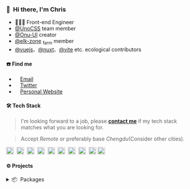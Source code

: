 ### 👋 &nbsp;Hi there, I'm Chris

- 🧑🏻‍💻 Front-end Engineer
- [@UnoCSS](https://github.com/unocss) team member
- [@Onu-UI](https://github.com/onu-ui) creator
- [@elk-zone](https://github.com/elk-zone) <sub>farm</sub> member
- [@vuejs](https://github.com/vuejs/core)、[@nuxt](https://github.com/nuxt/nuxt)、[@vite](https://github.com/vitejs/vite) etc. ecological contributors


#### ☎️ Find me

- <img height="10" src="https://api.iconify.design/fxemoji:email.svg">  [Email](mailto:hizyyv@gmail.com)
- <img height="10" src="https://api.iconify.design/logos:twitter.svg"> [Twitter](https://twitter.com/chris_zyyv)
- <img height="10" src="https://api.iconify.design/logos:blogger.svg">  [Personal Website](http://zyob.top)


#### 🛠 Tech Stack

> I'm looking forward to a job, please **[contact me](mailto:hizyyv@gmail.com)** if my tech stack matches what you are looking for.

> Accept *Remote* or preferably base *Chengdu*(Consider other cities).

<code><img height="20" src="https://api.iconify.design/logos-typescript-icon.svg"></code>&nbsp;
<code><img height="20" src="https://api.iconify.design/logos-vitejs.svg"></code>&nbsp;
<code><img height="20" src="https://api.iconify.design/logos:vue.svg"></code>&nbsp;
<code><img height="20" src="https://api.iconify.design/logos:nuxt-icon.svg"></code>&nbsp;
<code><img height="20" src="https://api.iconify.design/logos:vueuse.svg"></code>&nbsp;
<code><img height="20" src="https://api.iconify.design/logos-unocss.svg"></code>&nbsp;
<code><img height="20" src="https://api.iconify.design/logos-vitest.svg"></code>&nbsp;
<code><img height="20" src="https://api.iconify.design/logos-pnpm.svg"></code>&nbsp;
<code><img height="20" src="https://api.iconify.design/logos-nodejs-icon.svg"></code>
<code><img height="20" src="https://api.iconify.design/logos-react.svg"></code>&nbsp;


#### ⚙️ Projects

<details>

<summary>📦 &nbsp;Packages</summary>

##### Maintaining
- [unocss/unocss](https://github/unocss/unocss) - The instant on-demand atomic CSS engine.
- [onu-ui/onu-ui](https://github/onu-ui/onu-ui) - Popular, beautiful and fast UnoCSS component library.

##### Personal
- [unocss-animates](https://github.com/zyyv/unocss-animates) - Preview all animations in UnoCSS.
- [unocss-preset-useful](https://github.com/zyyv/unocss-preset-useful) - My useful preset about unocss usage.
- [unplugin-vue-image](https://github.com/zyyv/unplugin-vue-image) - 自动引入图片。Auto import images.
- [unplugin-unocss-config](https://github.com/zyyv/unplugin-unocss-config) - Use uno config in runtime.
- [unplugin-vue-dotenv](https://github.com/zyyv/unplugin-vue-dotenv) - Auto generate the corresponding `.env` file.
- [vite-plugin-copyfile](https://github.com/zyyv/vite-plugin-copyfile) - Copy some files to your aim path when build end.
- [untinyimg](https://github.com/zyyv/untinyimg) - A cli tools of tinypng.

</details>

<!-- ## 🍁 &nbsp;My Stats

<div>
  <img height="150em" src="https://github-readme-stats.vercel.app/api?username=zyyv&show_icons=true&theme=tokyonight" alt="Chris' GitHub Stats"/>
  <img height="150em" src="https://github-readme-stats.vercel.app/api/top-langs/?username=zyyv&layout=compact&theme=tokyonight" />
</div>
-->
